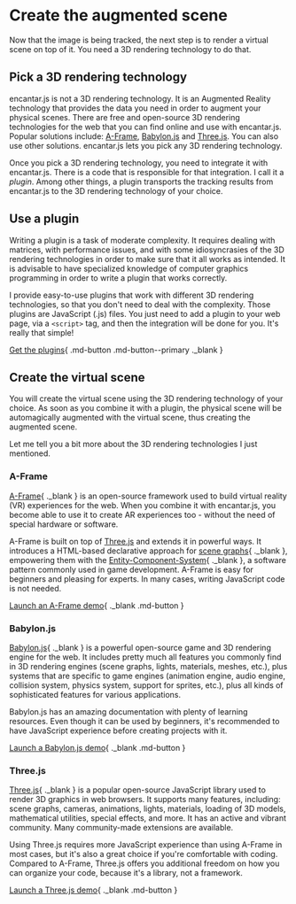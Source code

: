 # Create the augmented scene

Now that the image is being tracked, the next step is to render a virtual scene on top of it. You need a 3D rendering technology to do that.

## Pick a 3D rendering technology

encantar.js is not a 3D rendering technology. It is an Augmented Reality technology that provides the data you need in order to augment your physical scenes. There are free and open-source 3D rendering technologies for the web that you can find online and use with encantar.js. Popular solutions include: [A-Frame](#a-frame), [Babylon.js](#babylonjs) and [Three.js](#threejs). You can also use other solutions. encantar.js lets you pick any 3D rendering technology.

Once you pick a 3D rendering technology, you need to integrate it with encantar.js. There is a code that is responsible for that integration. I call it a _plugin_. Among other things, a plugin transports the tracking results from encantar.js to the 3D rendering technology of your choice.

## Use a plugin

Writing a plugin is a task of moderate complexity. It requires dealing with matrices, with performance issues, and with some idiosyncrasies of the 3D rendering technologies in order to make sure that it all works as intended. It is advisable to have specialized knowledge of computer graphics programming in order to write a plugin that works correctly.

I provide easy-to-use plugins that work with different 3D rendering technologies, so that you don't need to deal with the complexity. Those plugins are JavaScript (.js) files. You just need to add a plugin to your web page, via a `<script>` tag, and then the integration will be done for you. It's really that simple!

[Get the plugins](https://github.com/alemart/encantar-js/tree/master/plugins){ .md-button .md-button--primary ._blank }

## Create the virtual scene

You will create the virtual scene using the 3D rendering technology of your choice. As soon as you combine it with a plugin, the physical scene will be automagically augmented with the virtual scene, thus creating the augmented scene.

Let me tell you a bit more about the 3D rendering technologies I just mentioned.

### A-Frame

[A-Frame](https://aframe.io){ ._blank } is an open-source framework used to build virtual reality (VR) experiences for the web. When you combine it with encantar.js, you become able to use it to create AR experiences too - without the need of special hardware or software.

A-Frame is built on top of [Three.js](#threejs) and extends it in powerful ways. It introduces a HTML-based declarative approach for [scene graphs](https://en.wikipedia.org/wiki/Scene_graph){ ._blank }, empowering them with the [Entity-Component-System](https://en.wikipedia.org/wiki/Entity_component_system){ ._blank }, a software pattern commonly used in game development. A-Frame is easy for beginners and pleasing for experts. In many cases, writing JavaScript code is not needed.

[Launch an A-Frame demo](/encantar-js/demos/hello-aframe/README.html){ ._blank .md-button }

### Babylon.js

[Babylon.js](https://www.babylonjs.com){ ._blank } is a powerful open-source game and 3D rendering engine for the web. It includes pretty much all features you commonly find in 3D rendering engines (scene graphs, lights, materials, meshes, etc.), plus systems that are specific to game engines (animation engine, audio engine, collision system, physics system, support for sprites, etc.), plus all kinds of sophisticated features for various applications.

Babylon.js has an amazing documentation with plenty of learning resources. Even though it can be used by beginners, it's recommended to have JavaScript experience before creating projects with it.

[Launch a Babylon.js demo](/encantar-js/demos/hello-babylon/README.html){ ._blank .md-button }

### Three.js

[Three.js](https://threejs.org){ ._blank } is a popular open-source JavaScript library used to render 3D graphics in web browsers. It supports many features, including: scene graphs, cameras, animations, lights, materials, loading of 3D models, mathematical utilities, special effects, and more. It has an active and vibrant community. Many community-made extensions are available.

Using Three.js requires more JavaScript experience than using A-Frame in most cases, but it's also a great choice if you're comfortable with coding. Compared to A-Frame, Three.js offers you additional freedom on how you can organize your code, because it's a library, not a framework.

[Launch a Three.js demo](/encantar-js/demos/hello-three/README.html){ ._blank .md-button }
